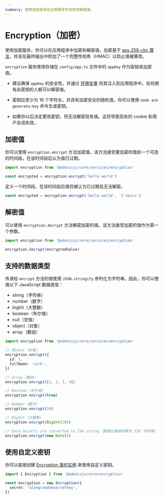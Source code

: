 ```yaml
---
summary: 使用加密服务在应用程序中加密和解密值。
---
```


# Encryption（加密）

使用加密服务，你可以在应用程序中加密和解密值。加密基于 [aes-256-cbc 算法](https://www.n-able.com/blog/aes-256-encryption-algorithm)，并且在最终输出中附加了一个完整性哈希（HMAC）以防止值被篡改。

`encryption` 服务使用存储在 `config/app.ts` 文件中的 `appKey` 作为密钥来加密值。

- 建议确保 `appKey` 的安全性，并通过 [环境变量](../getting_started/environment_variables.md) 将其注入到应用程序中。任何拥有此密钥的人都可以解密值。

- 密钥应至少为 16 个字符长，并具有加密安全的随机值。你可以使用 `node ace generate:key` 命令生成密钥。

- 如果你以后决定更改密钥，将无法解密现有值。这将导致现有的 cookie 和用户会话失效。

## 加密值

你可以使用 `encryption.encrypt` 方法加密值。该方法接受要加密的值和一个可选的时间段，在该时间段后认为值已过期。

```ts
import encryption from '@adonisjs/core/services/encryption'

const encrypted = encryption.encrypt('hello world')
```

定义一个时间段，在该时间段后值将被认为已过期且无法解密。

```ts
const encrypted = encryption.encrypt('hello world', '2 hours')
```

## 解密值

可以使用 `encryption.decrypt` 方法解密加密的值。该方法接受加密的值作为第一个参数。

```ts
import encryption from '@adonisjs/core/services/encryption'

encryption.decrypt(encryptedValue)
```

## 支持的数据类型

传递给 `encrypt` 方法的值使用 `JSON.stringify` 序列化为字符串。因此，你可以使用以下 JavaScript 数据类型：

- string（字符串）
- number（数字）
- bigInt（大整数）
- boolean（布尔值）
- null（空值）
- object（对象）
- array（数组）

```ts
import encryption from '@adonisjs/core/services/encryption'

// Object（对象）
encryption.encrypt({
  id: 1,
  fullName: 'virk',
})

// Array（数组）
encryption.encrypt([1, 2, 3, 4])

// Boolean（布尔值）
encryption.encrypt(true)

// Number（数字）
encryption.encrypt(10)

// BigInt（大整数）
encryption.encrypt(BigInt(10))

// Data objects are converted to ISO string（数据对象被转换为 ISO 字符串）
encryption.encrypt(new Date())
```

## 使用自定义密钥

你可以直接创建 [Encryption 类的实例](https://github.com/adonisjs/encryption/blob/main/src/encryption.ts) 来使用自定义密钥。

```ts
import { Encryption } from '@adonisjs/core/encryption'

const encryption = new Encryption({
  secret: 'alongrandomsecretkey',
})
```
